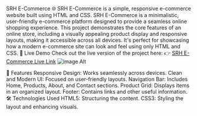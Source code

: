 SRH E-Commerce 🌐
SRH E-Commerce is a simple, responsive e-commerce website built using HTML and CSS.
SRH E-Commerce is a minimalistic, user-friendly e-commerce platform designed to provide a seamless online shopping experience. This project demonstrates the core features of an online store, including a visually appealing product display and responsive layouts, making it accessible across all devices. It's perfect for showcasing how a modern e-commerce site can look and feel using only HTML and CSS.
🚀 Live Demo
Check out the live version of the project here:
👉 [SRH E-Commerce Live Link](https://sahithib04.github.io/SRH-ECommerce/)
![image Alt](https://imagesvs.oneindia.com/img/2024/11/srh2-1732437839.jpg)

📜 Features
Responsive Design: Works seamlessly across devices.
Clean and Modern UI: Focused on user-friendly layouts.
Navigation Bar: Includes Home, Products, About, and Contact sections.
Product Grid: Displays items in an organized layout.
Footer: Contains links and other useful information.
🛠️ Technologies Used
HTML5: Structuring the content.
CSS3: Styling the layout and enhancing visuals.
